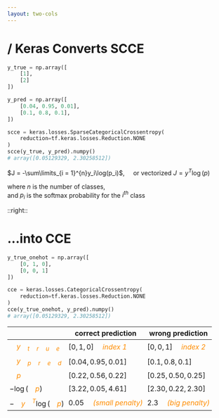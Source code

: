 ```yaml
---
layout: two-cols
---
```


# <logos-tensorflow /> / Keras Converts SCCE 

```py
y_true = np.array([
    [1],
    [2]
])

y_pred = np.array([
    [0.04, 0.95, 0.01],
    [0.1, 0.8, 0.1],
])

scce = keras.losses.SparseCategoricalCrossentropy(
    reduction=tf.keras.losses.Reduction.NONE
)
scce(y_true, y_pred).numpy()
# array([0.05129329, 2.30258512])
```

$J = -\sum\limits_{i = 1}^{n}y_i\log(p_i)$, &nbsp; &nbsp; or vectorized 
$J = y^T\log(p)$

where $n$ is the number of classes,  
and $p_i$ is the softmax probability for the $i^{th}$ class

::right::

# ...into CCE

```py
y_true_onehot = np.array([
    [0, 1, 0],
    [0, 0, 1]
])

cce = keras.losses.CategoricalCrossentropy(
    reduction=tf.keras.losses.Reduction.NONE
)
cce(y_true_onehot, y_pred).numpy()
# array([0.05129329, 2.30258512])
```

|               | correct prediction       | wrong prediction       |
|---------------|--------------------------|------------------------|
| $y_{true}$    | $[ 0, 1, 0]$ _index 1_   | $[ 0, 0, 1]$ _index 2_ |
| $y_{pred}$    | $[0.04, 0.95, 0.01]$     | $[0.1, 0.8, 0.1]$      |
| $p$           | $[0.22, 0.56, 0.22]$     | $[0.25, 0.50, 0.25]$   |
| $-\log(p)$    | $[3.22, 0.05, 4.61]$     | $[2.30, 0.22, 2.30]$   |
| $-y^T\log(p)$ | $0.05$ _(small penalty)_ | $2.3$ _(big penalty)_  |

<style>
  td {
    padding: 5px;
  }

  td i, td em {
    color: darkorange;
    padding-left: 16px;
  }
</style>